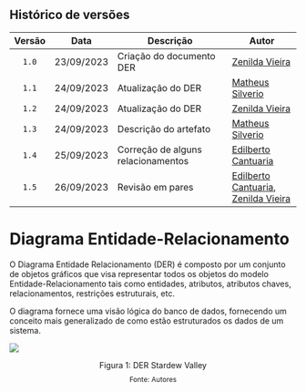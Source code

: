 ## Histórico de versões

| Versão |  Data  | Descrição             | Autor                                                         |
| :----: | :--------: | ---------------------------------- | --------------------------------------------------------------------------------------------------------------------- |
| `1.0` | 23/09/2023 | Criação do documento DER      | [Zenilda Vieira](https://github.com/ZenildaVieira)                                  |
| `1.1` | 24/09/2023 | Atualização do DER         | [Matheus Silverio](https://github.com/MattSilverio)                                  |
| `1.2` | 24/09/2023 | Atualização do DER         | [Zenilda Vieira](https://github.com/ZenildaVieira)                                  |
| `1.3` | 24/09/2023 | Descrição do artefato       | [Matheus Silverio](https://github.com/MattSilverio)                                  |
| `1.4` | 25/09/2023 | Correção de alguns relacionamentos | [Edilberto Cantuaria](https://github.com/edilbertocantuaria)                             |
| `1.5` | 26/09/2023 | Revisão em pares          | [Edilberto Cantuaria](https://github.com/edilbertocantuaria), <br> [Zenilda Vieira](https://github.com/ZenildaVieira) |

# Diagrama Entidade-Relacionamento

<p style="text-align: justify">

O Diagrama Entidade Relacionamento (DER) é composto por um conjunto de objetos gráficos que visa representar todos os objetos do modelo Entidade-Relacionamento tais como entidades, atributos, atributos chaves, relacionamentos, restrições estruturais, etc.

O diagrama fornece uma visão lógica do banco de dados, fornecendo um conceito mais generalizado de como estão estruturados os dados de um sistema.

<img src= '../imagens/DER_stardew_valley_v2.2.png' />

<div style="text-align: center">
  <p>Figura 1: DER Stardew Valley</p>
  <p style="margin-top: -1%; font-size: 12px">Fonte: Autores</p>
</div>
